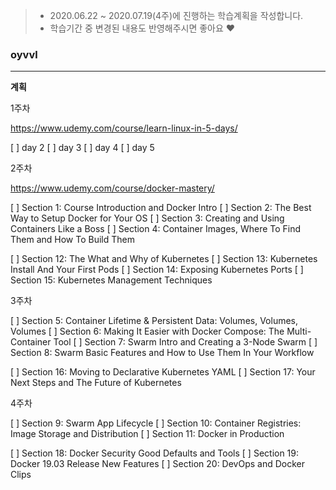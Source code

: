 > * 2020.06.22 ~ 2020.07.19(4주)에 진행하는 학습계획을 작성합니다.
> * 학습기간 중 변경된 내용도 반영해주시면 좋아요 :heart:

### oyvvl
---

**계획**

1주차 

https://www.udemy.com/course/learn-linux-in-5-days/

[ ] day 2
[ ] day 3
[ ] day 4
[ ] day 5

2주차

https://www.udemy.com/course/docker-mastery/

[ ] Section 1: Course Introduction and Docker Intro
[ ] Section 2: The Best Way to Setup Docker for Your OS
[ ] Section 3: Creating and Using Containers Like a Boss
[ ] Section 4: Container Images, Where To Find Them and How To Build Them

[ ] Section 12: The What and Why of Kubernetes
[ ] Section 13: Kubernetes Install And Your First Pods
[ ] Section 14: Exposing Kubernetes Ports
[ ] Section 15: Kubernetes Management Techniques


3주차

[ ] Section 5: Container Lifetime & Persistent Data: Volumes, Volumes, Volumes
[ ] Section 6: Making It Easier with Docker Compose: The Multi-Container Tool
[ ] Section 7: Swarm Intro and Creating a 3-Node Swarm
[ ] Section 8: Swarm Basic Features and How to Use Them In Your Workflow

[ ] Section 16: Moving to Declarative Kubernetes YAML
[ ] Section 17: Your Next Steps and The Future of Kubernetes

4주차

[ ] Section 9: Swarm App Lifecycle 
[ ] Section 10: Container Registries: Image Storage and Distribution
[ ] Section 11: Docker in Production

[ ] Section 18: Docker Security Good Defaults and Tools
[ ] Section 19: Docker 19.03 Release New Features
[ ] Section 20: DevOps and Docker Clips
